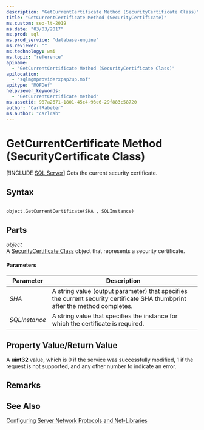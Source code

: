 ```yaml
---
description: "GetCurrentCertificate Method (SecurityCertificate Class)"
title: "GetCurrentCertificate Method (SecurityCertificate)"
ms.custom: seo-lt-2019
ms.date: "03/03/2017"
ms.prod: sql
ms.prod_service: "database-engine"
ms.reviewer: ""
ms.technology: wmi
ms.topic: "reference"
apiname: 
  - "GetCurrentCertificate Method (SecurityCertificate Class)"
apilocation: 
  - "sqlmgmproviderxpsp2up.mof"
apitype: "MOFDef"
helpviewer_keywords: 
  - "GetCurrentCertificate method"
ms.assetid: 987a2671-1801-45c4-93e6-29f883c58720
author: "CarlRabeler"
ms.author: "carlrab"
---
```

# GetCurrentCertificate Method (SecurityCertificate Class)
[!INCLUDE [SQL Server](../../../includes/applies-to-version/sqlserver.md)]
  Gets the current security certificate.  
  
## Syntax  
  
```  
  
object.GetCurrentCertificate(SHA , SQLInstance)  
```  
  
## Parts  
 *object*  
 A [SecurityCertificate Class](../../../relational-databases/wmi-provider-configuration-classes/securitycertificate-class/securitycertificate-class.md) object that represents a security certificate.  
  
#### Parameters  
  
|Parameter|Description|  
|---------------|-----------------|  
|*SHA*|A string value (output parameter) that specifies the current security certificate SHA thumbprint after the method completes.|  
|*SQLInstance*|A string value that specifies the instance for which the certificate is required.|  
  
## Property Value/Return Value  
 A **uint32** value, which is 0 if the service was successfully modified, 1 if the request is not supported, and any other number to indicate an error.  
  
## Remarks  
  
## See Also  
 [Configuring Server Network Protocols and Net-Libraries](https://msdn.microsoft.com/library/ms177485\(v=sql.100\).aspx)  
  
  
